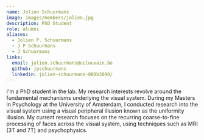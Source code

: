 ```yaml
---
name: Jolien Schuurmans
image: images/members/jolien.jpg
description: PhD Student
role: alumni
aliases:
  - Jolien P. Schuurmans
  - J P Schuurmans
  - J Schuurmans
links:
  email: jolien.schuurmans@uclouvain.be
  github: jpschuurmans
  linkedin: jolien-schuurmans-080b3090/
---
```


I'm a PhD student in the lab. My research interests revolve around the fundamental mechanisms underlying the visual system. 
During my Masters in Psychology at the University of Amsterdam, I conducted research into the visual system using a visual peripheral illusion known as the uniformity illusion. 
My current research focuses on the recurring coarse-to-fine processing of faces across the visual system, using techniques such as MRI (3T and 7T) and psychophysics.
